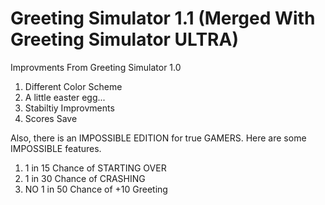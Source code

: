 # Greeting Simulator 1.1 (Merged With Greeting Simulator ULTRA)
Improvments From Greeting Simulator 1.0
1. Different Color Scheme
2. A little easter egg...
3. Stabiltiy Improvments
4. Scores Save

Also, there is an IMPOSSIBLE EDITION for true GAMERS. Here are some IMPOSSIBLE features.
1. 1 in 15 Chance of STARTING OVER
2. 1 in 30 Chance of CRASHING
3. NO 1 in 50 Chance of +10 Greeting